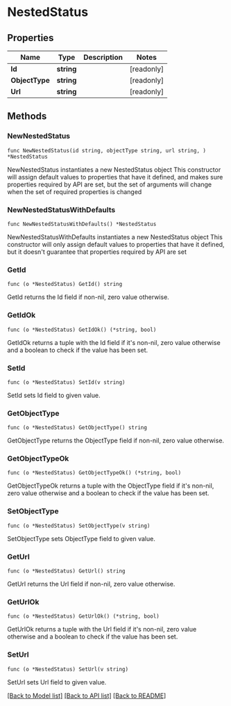 # NestedStatus

## Properties

Name | Type | Description | Notes
------------ | ------------- | ------------- | -------------
**Id** | **string** |  | [readonly] 
**ObjectType** | **string** |  | [readonly] 
**Url** | **string** |  | [readonly] 

## Methods

### NewNestedStatus

`func NewNestedStatus(id string, objectType string, url string, ) *NestedStatus`

NewNestedStatus instantiates a new NestedStatus object
This constructor will assign default values to properties that have it defined,
and makes sure properties required by API are set, but the set of arguments
will change when the set of required properties is changed

### NewNestedStatusWithDefaults

`func NewNestedStatusWithDefaults() *NestedStatus`

NewNestedStatusWithDefaults instantiates a new NestedStatus object
This constructor will only assign default values to properties that have it defined,
but it doesn't guarantee that properties required by API are set

### GetId

`func (o *NestedStatus) GetId() string`

GetId returns the Id field if non-nil, zero value otherwise.

### GetIdOk

`func (o *NestedStatus) GetIdOk() (*string, bool)`

GetIdOk returns a tuple with the Id field if it's non-nil, zero value otherwise
and a boolean to check if the value has been set.

### SetId

`func (o *NestedStatus) SetId(v string)`

SetId sets Id field to given value.


### GetObjectType

`func (o *NestedStatus) GetObjectType() string`

GetObjectType returns the ObjectType field if non-nil, zero value otherwise.

### GetObjectTypeOk

`func (o *NestedStatus) GetObjectTypeOk() (*string, bool)`

GetObjectTypeOk returns a tuple with the ObjectType field if it's non-nil, zero value otherwise
and a boolean to check if the value has been set.

### SetObjectType

`func (o *NestedStatus) SetObjectType(v string)`

SetObjectType sets ObjectType field to given value.


### GetUrl

`func (o *NestedStatus) GetUrl() string`

GetUrl returns the Url field if non-nil, zero value otherwise.

### GetUrlOk

`func (o *NestedStatus) GetUrlOk() (*string, bool)`

GetUrlOk returns a tuple with the Url field if it's non-nil, zero value otherwise
and a boolean to check if the value has been set.

### SetUrl

`func (o *NestedStatus) SetUrl(v string)`

SetUrl sets Url field to given value.



[[Back to Model list]](../README.md#documentation-for-models) [[Back to API list]](../README.md#documentation-for-api-endpoints) [[Back to README]](../README.md)


